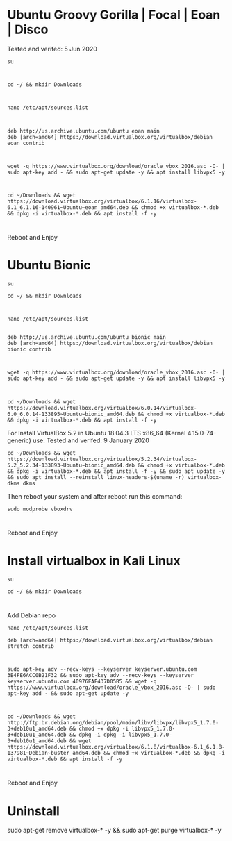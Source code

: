 # Ubuntu Groovy Gorilla | Focal | Eoan | Disco

Tested and verifed: 5 Jun 2020

    su
#    
    cd ~/ && mkdir Downloads
#

    nano /etc/apt/sources.list
#
    deb http://us.archive.ubuntu.com/ubuntu eoan main
    deb [arch=amd64] https://download.virtualbox.org/virtualbox/debian eoan contrib

#

    wget -q https://www.virtualbox.org/download/oracle_vbox_2016.asc -O- | sudo apt-key add - && sudo apt-get update -y && apt install libvpx5 -y

#

    cd ~/Downloads && wget https://download.virtualbox.org/virtualbox/6.1.16/virtualbox-6.1_6.1.16-140961~Ubuntu~eoan_amd64.deb && chmod +x virtualbox-*.deb && dpkg -i virtualbox-*.deb && apt install -f -y
    
#    

Reboot and Enjoy
    
    
    
# Ubuntu Bionic

    su
    
    cd ~/ && mkdir Downloads
#

    nano /etc/apt/sources.list


    deb http://us.archive.ubuntu.com/ubuntu bionic main
    deb [arch=amd64] https://download.virtualbox.org/virtualbox/debian bionic contrib

#

    wget -q https://www.virtualbox.org/download/oracle_vbox_2016.asc -O- | sudo apt-key add - && sudo apt-get update -y && apt install libvpx5 -y

#

    cd ~/Downloads && wget https://download.virtualbox.org/virtualbox/6.0.14/virtualbox-6.0_6.0.14-133895~Ubuntu~bionic_amd64.deb && chmod +x virtualbox-*.deb && dpkg -i virtualbox-*.deb && apt install -f -y
    
    
For Install VirtualBox 5.2 in Ubuntu 18.04.3 LTS x86_64 (Kernel 4.15.0-74-generic) use:
Tested and verifed: 9 January 2020
        
    cd ~/Downloads && wget https://download.virtualbox.org/virtualbox/5.2.34/virtualbox-5.2_5.2.34-133893~Ubuntu~bionic_amd64.deb && chmod +x virtualbox-*.deb && dpkg -i virtualbox-*.deb && apt install -f -y && sudo apt update -y && sudo apt install --reinstall linux-headers-$(uname -r) virtualbox-dkms dkms

Then reboot your system and after reboot run this command:

    sudo modprobe vboxdrv
    
#    

Reboot and Enjoy
    
# Install virtualbox in Kali Linux

    su
    
    cd ~/ && mkdir Downloads
#
Add Debian repo

    nano /etc/apt/sources.list

    deb [arch=amd64] https://download.virtualbox.org/virtualbox/debian stretch contrib

#

    sudo apt-key adv --recv-keys --keyserver keyserver.ubuntu.com 3B4FE6ACC0B21F32 && sudo apt-key adv --recv-keys --keyserver keyserver.ubuntu.com 40976EAF437D05B5 && wget -q https://www.virtualbox.org/download/oracle_vbox_2016.asc -O- | sudo apt-key add - && sudo apt-get update -y

#

    cd ~/Downloads && wget http://ftp.br.debian.org/debian/pool/main/libv/libvpx/libvpx5_1.7.0-3+deb10u1_amd64.deb && chmod +x dpkg -i libvpx5_1.7.0-3+deb10u1_amd64.deb && dpkg -i dpkg -i libvpx5_1.7.0-3+deb10u1_amd64.deb && wget https://download.virtualbox.org/virtualbox/6.1.8/virtualbox-6.1_6.1.8-137981~Debian~buster_amd64.deb && chmod +x virtualbox-*.deb && dpkg -i virtualbox-*.deb && apt install -f -y
    
#    

Reboot and Enjoy


# Uninstall

sudo apt-get remove virtualbox-\* -y && sudo apt-get purge virtualbox-\* -y
